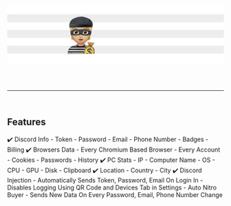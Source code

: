 ![Shakuni Banner](/images/stealer.png)
<hr style="border-radius: 2%; margin-top: 60px; margin-bottom: 60px;" noshade="" size="20" width="100%">

## **Features**
 ✔️ Discord Info
     - Token
     - Password
     - Email
     - Phone Number
     - Badges
     - Billing
 ✔️ Browsers Data
     - Every Chromium Based Browser
     - Every Account
     - Cookies
     - Passwords
     - History
 ✔️ PC Stats
     - IP
     - Computer Name
     - OS
     - CPU
     - GPU
     - Disk
     - Clipboard
 ✔️ Location
     - Country
     - City
 ✔️ Discord Injection
     - Automatically Sends Token, Password, Email On Login In
     - Disables Logging Using QR Code and Devices Tab in Settings
     - Auto Nitro Buyer
     - Sends New Data On Every Password, Email, Phone Number Change
